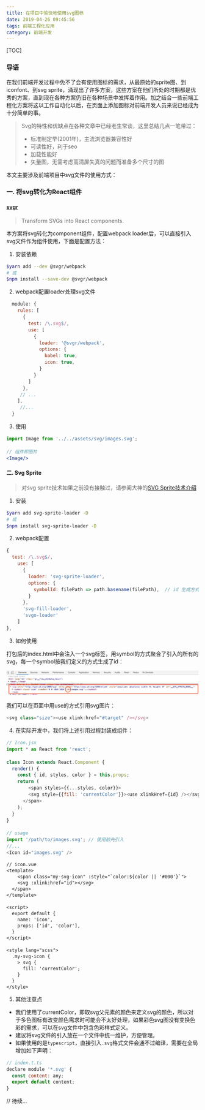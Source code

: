```yaml
---
title: 在项目中愉快地使用svg图标
date: 2019-04-26 09:45:56
tags: 前端工程化应用
category: 前端开发
---
```


[TOC]

### 导语

在我们前端开发过程中免不了会有使用图标的需求，从最原始的sprite图、到iconfont、到svg sprite，涌现出了许多方案，这些方案在他们所处的时期都是优秀的方案，直到现在各种方案仍旧在各种场景中发挥着作用。加之结合一些前端工程化方案将这以工作自动化以后，在页面上添加图标对前端开发人员来说已经成为十分简单的事。

> Svg的特性和优缺点在各种文章中已经老生常谈，这里总结几点一笔带过：
>
> - 标准制定早(2001年)，主流浏览器兼容性好
> - 可读性好，利于seo
> - 加载性能好
> - 矢量图，无需考虑高清屏失真的问题而准备多个尺寸的图

本文主要涉及前端项目中svg文件的使用方式：

### 一. 将svg转化为React组件

####  [svgr](https://github.com/smooth-code/svgr#readme)
>  Transform SVGs into React components.

本方案将svg转化为component组件，配置webpack loader后，可以直接引入svg文件作为组件使用，下面是配置方法：

1. 安装依赖

```bash
$yarn add --dev @svgr/webpack
# 或
$npm install --save-dev @svgr/webpack
```
2. webpack配置loader处理svg文件

```javascript
  module: {
    rules: [
      {
        test: /\.svg$/,
        use: [
          {
            loader: '@svgr/webpack',
            options: {
              babel: true,
              icon: true,
            }
          }
        ]
      },
     // ...
    ],
     //...
  }
```

3. 使用

```jsx
import Image from '../../assets/svg/images.svg';

// 组件即图片
<Image/>
```

#### 二.  Svg Sprite

>  对svg sprite技术如果之前没有接触过，请参阅大神的[SVG Sprite技术介绍](https://www.zhangxinxu.com/wordpress/2014/07/introduce-svg-sprite-technology/)

1. 安装

```bash
$yarn add svg-sprite-loader -D
# 或
$npm install svg-sprite-loader -D
```

2. webpack配置

```javascript
{
  test: /\.svg$/,
    use: [
      {
        loader: 'svg-sprite-loader',
        options: {
          symbolId: filePath => path.basename(filePath),  // id 生成方式
        }
      },
      'svg-fill-loader',
      'svgo-loader'
    ]
},
```

3. 如何使用

打包后的index.html中会注入一个svg标签，用symbol的方式聚合了引入的所有的svg，每一个symbol按我们定义的方式生成了id：

![](../images/svg1.jpg)

我们可以在页面中用use的方式引用svg图片：

```javascript
<svg class="size"><use xlink:href="#target" /></svg>
```

4. 在实际开发中，我们将上述引用过程封装成组件：

```javascript
// Icon.jsx
import * as React from 'react';

class Icon extends React.Component {
  render() {
    const { id, styles, color } = this.props;
    return (
    	<span styles={{...styles, color}}>
      	<svg style={{fill: 'currentColor'}}><use xlinkHref={id} /></svg>
      </span>
    );
  }
}

// usage
import '/path/to/images.svg'; // 使用前先引入
//...
<Icon id="images.svg" />
```

```vue
// icon.vue
<template>
	<span class="my-svg-icon" :style="`color:${color || '#000'}`">
  	<svg :xlink:href="id"></svg>
  </span>
</template>

<script>
  export default {
    name: 'icon',
    props: ['id', 'color'],
  }
</script>

<style lang="scss">
  .my-svg-icon {
    > svg {
      fill: 'currentColor';
    }
  }
</style>
```

5. 其他注意点

- 我们使用了currentColor，即取svg父元素的颜色来定义svg的颜色，所以对于多色图标有改变颜色需求时可能会不太好处理，如果彩色svg图没有变换色彩的需求，可以在svg文件中包含色彩样式定义。
- 建议将svg文件的引入放在一个文件中统一维护，方便管理。
- 如果使用的是`typescript`，直接引入`.svg`格式文件会通不过编译，需要在全局增加如下声明：

```javascript
// index.t.ts
declare module '*.svg' {
  const content: any;
  export default content;
}
```

// 待续...